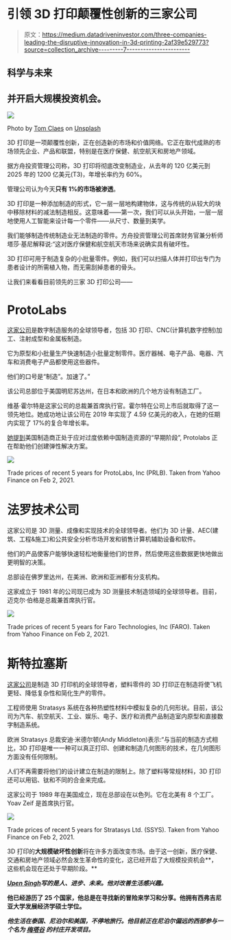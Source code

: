 # 引领 3D 打印颠覆性创新的三家公司

> 原文：<https://medium.datadriveninvestor.com/three-companies-leading-the-disruptive-innovation-in-3d-printing-2af39e529773?source=collection_archive---------7----------------------->

## 科学与未来

## 并开启大规模投资机会。

![](img/23c23a11bf6cc700896c165a4052c654.png)

Photo by [Tom Claes](https://unsplash.com/@tomspentys?utm_source=medium&utm_medium=referral) on [Unsplash](https://unsplash.com?utm_source=medium&utm_medium=referral)

3D 打印是一项颠覆性创新，正在创造新的市场和价值网络。它正在取代成熟的市场领先企业、产品和联盟，特别是在医疗保健、航空航天和房地产领域。

据方舟投资管理公司称，3D 打印将彻底改变制造业，从去年的 120 亿美元到 2025 年的 1200 亿美元(T3)，年增长率约为 60%。

管理公司认为今天**只有 1%的市场被渗透**。

3D 打印是一种添加制造的形式，它一层一层地构建物体，这与传统的从较大的块中移除材料的减法制造相反。这意味着——第一次，我们可以从头开始，一层一层地使用人工智能来设计每一个零件——从尺寸、数量到美学。

我们能够制造传统制造业无法制造的零件。方舟投资管理公司首席财务官兼分析师塔莎·基尼解释说:“这对医疗保健和航空航天市场来说确实具有破坏性。

3D 打印可用于制造复杂的小批量零件。例如，我们可以扫描人体并打印出专门为患者设计的所需植入物，而无需刮掉患者的骨头。

让我们来看看目前领先的三家 3D 打印公司——

# **ProtoLabs**

[这家公司](https://www.protolabs.com/)是数字制造服务的全球领导者，包括 3D 打印、CNC(计算机数字控制)加工、注射成型和金属板制造。

它为原型和小批量生产快速制造小批量定制零件。医疗器械、电子产品、电器、汽车和消费电子产品都使用这些器件。

他们的口号是“制造”。加速了。”

该公司总部位于美国明尼苏达州，在日本和欧洲的几个地方设有制造工厂。

维基·霍尔特是这家公司的总裁兼首席执行官。霍尔特在公司上市后就取得了这一领先地位。她成功地让该公司在 2019 年实现了 4.59 亿美元的收入，在她的任期内实现了 17%的复合年增长率。

[她提到](https://chiefexecutive.net/protolabs-chief-accelerated-transition-to-digital-manufacturing/)美国制造商正处于应对过度依赖中国制造资源的“早期阶段”, Protolabs 正在帮助他们创建弹性解决方案。

![](img/eaa4d544fd6b9a692da5d72da04ab32f.png)

Trade prices of recent 5 years for ProtoLabs, Inc (PRLB). Taken from Yahoo Finance on Feb 2, 2021.

# 法罗技术公司

这家公司是 3D 测量、成像和实现技术的全球领导者。他们为 3D 计量、AEC(建筑、工程&施工)和公共安全分析市场开发和销售计算机辅助设备和软件。

他们的产品使客户能够快速轻松地衡量他们的世界，然后使用这些数据更快地做出更明智的决策。

总部设在佛罗里达州，在美洲、欧洲和亚洲都有分支机构。

这家成立于 1981 年的公司现已成为 3D 测量技术制造领域的全球领导者。目前，迈克尔·伯格是总裁兼首席执行官。

![](img/a894d12800269739ce6b2659fbbb570d.png)

Trade prices of recent 5 years for Faro Technologies, Inc (FARO). Taken from Yahoo Finance on Feb 2, 2021.

# 斯特拉塞斯

[这家公司](https://www.stratasys.com/)是制造 3D 打印机的全球领导者，塑料零件的 3D 打印正在制造将使飞机更轻、降低复杂性和简化生产的零件。

工程师使用 Stratasys 系统在各种热塑性材料中模拟复杂的几何形状。目前，该公司为汽车、航空航天、工业、娱乐、电子、医疗和消费产品制造室内原型和直接数字制造系统。

欧洲 Stratasys 总裁安迪·米德尔顿(Andy Middleton)表示:“与当前的制造方式相比，3D 打印是唯一一种可以真正打印、创建和制造几何图形的技术，在几何图形方面没有任何限制。

人们不再需要将他们的设计建立在制造的限制上。除了塑料等常规材料，3D 打印还可以用铝、钛和不同的合金来完成。

这家公司于 1989 年在美国成立，现在总部设在以色列。它在北美有 8 个工厂。Yoav Zeif 是首席执行官。

![](img/874ca6ec886fbdd56da26a539c94628c.png)

Trade prices of recent 5 years for Stratasys Ltd. (SSYS). Taken from Yahoo Finance on Feb 2, 2021.

3D 打印的**大规模破坏性创新**将在许多方面改变市场。由于这一创新，医疗保健、交通和房地产领域必然会发生革命性的变化，这已经开启了大规模投资机会**，这些机会现在还处于早期阶段。**

**[***Upen Singh***](https://medium.com/about-me-stories/about-me-upen-singh-4d16999f650c)***写的是人、进步、未来。他对改善生活感兴趣。*****

**他已经游历了 25 个国家，他总是在寻找新的冒险来学习和分享。他拥有西弗吉尼亚大学发展经济学硕士学位。**

*****他生活在泰国、尼泊尔和美国，不停地旅行。他目前正在尼泊尔偏远的西部参与一个名为*** [***梅塔谷***](http://www.mettavalley.org/) ***的村庄开发项目。*****